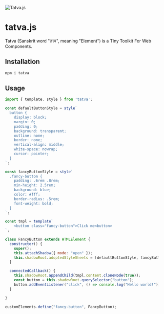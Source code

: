 ![Tatva.js](https://github.com/rare-earth/tatva.js/raw/main/tatva-banner.png)

# tatva.js
Tatva (Sanskrit word "तत्त्व", meaning "Element") is a Tiny Toolkit For Web Components.

## Installation
```bash
npm i tatva
```

## Usage
```javascript
import { template, style } from 'tatva';

const defaultButtonStyle = style`
  button {
    display: block;
    margin: 0;
    padding: 0;
    background: transparent;
    outline: none;
    border: none;
    vertical-align: middle;
    white-space: nowrap;
    cursor: pointer;
  }
`;

const fancyButtonStyle = style`
  .fancy-button {
    padding: .6rem .8rem;
    min-height: 2.5rem;
    background: blue;
    color: #fff;
    border-radius: .5rem;
    font-weight: bold;
  }
`;

const tmpl = template`
    <button class="fancy-button">Click me<button>
`;

class FancyButton extends HTMLElement {
  constructor() {
    super();
    this.attachShadow({ mode: "open" });
    this.shadowRoot.adoptedStyleSheets = [defaultButtonStyle, fancyButtonStyle];
  }

  connectedCallback() {
    this.shadowRoot.appendChild(tmpl.content.cloneNode(true));
    const button = this.shadowRoot.querySelector("button");
    button.addEventListener("click", () => console.log("Hello world!"));
  }

}

customElements.define("fancy-button", FancyButton);
```
